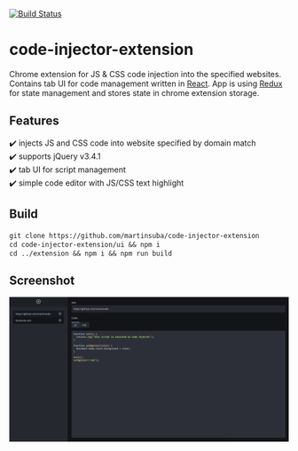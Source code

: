 [![Build Status](https://travis-ci.org/martinsuba/code-injector-extension.svg?branch=master)](https://travis-ci.org/martinsuba/code-injector-extension)

# code-injector-extension

Chrome extension for JS & CSS code injection into the specified websites. Contains tab UI for code management written in [React](https://reactjs.org/). App is using [Redux](https://redux.js.org/) for state management and stores state in chrome extension storage.

## Features

:heavy_check_mark: injects JS and CSS code into website specified by domain match<br>
:heavy_check_mark: supports jQuery v3.4.1<br>
:heavy_check_mark: tab UI for script management<br>
:heavy_check_mark: simple code editor with JS/CSS text highlight

## Build
```
git clone https://github.com/martinsuba/code-injector-extension
cd code-injector-extension/ui && npm i
cd ../extension && npm i && npm run build
```

## Screenshot
![Code Injector screenshot](/screenshot.png?raw=true "Code Injector screenshot")
